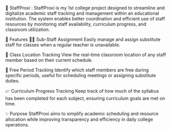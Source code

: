 📘 StaffProxi :
StaffProxi is my 1st college project designed to streamline and digitalize academic staff tracking and management within an educational institution. The system enables better coordination and efficient use of staff resources by monitoring staff availability, curriculum progress, and classroom utilization.

🔧 Features
🧑‍🏫 Sub-Staff Assignment
Easily manage and assign substitute staff for classes when a regular teacher is unavailable.

🏫 Class Location Tracking
View the real-time classroom location of any staff member based on their current schedule.

📅 Free Period Tracking
Identify which staff members are free during specific periods, useful for scheduling meetings or assigning substitute duties.

📈 Curriculum Progress Tracking
Keep track of how much of the syllabus has been completed for each subject, ensuring curriculum goals are met on time.

💡 Purpose
StaffProxi aims to simplify academic scheduling and resource allocation while improving transparency and efficiency in daily college operations.

